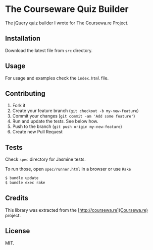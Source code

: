# The Courseware Quiz Builder

The jQuery quiz builder I wrote for The Coursewa.re Project.

## Installation

Download the latest file from `src` directory.

## Usage

For usage and examples check the `index.html` file.

## Contributing

1. Fork it
2. Create your feature branch (`git checkout -b my-new-feature`)
3. Commit your changes (`git commit -am 'Add some feature'`)
4. Run and update the tests. See below how.
5. Push to the branch (`git push origin my-new-feature`)
6. Create new Pull Request

## Tests

Check `spec` directory for Jasmine tests.

To run those, open `spec/runner.html` in a browser or use `Rake`

```bash
$ bundle update
$ bundle exec rake
```

## Credits

This library was extracted from the [http://coursewa.re](Coursewa.re) project.

## License

MIT.
